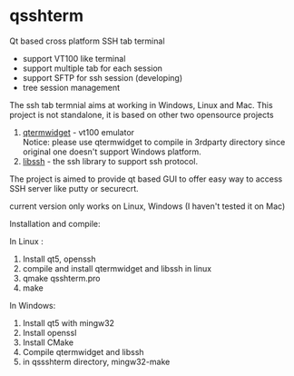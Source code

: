 # qsshterm
Qt based cross platform SSH tab terminal

- support VT100 like terminal
- support multiple tab for each session
- support SFTP for ssh session (developing)
- tree session management

The ssh tab termnial aims at working in Windows, Linux and Mac. This project is not standalone, it is based on other two opensource projects
1. [qtermwidget](https://github.com/lxqt/qtermwidget) - vt100 emulator  
   Notice: please use qtermwidget to compile in 3rdparty directory since original one doesn't support Windows platform.
2. [libssh](https://www.libssh.org/) - the ssh library to support ssh protocol.

The project is aimed to provide qt based GUI to offer easy way to access SSH server like putty or securecrt.

current version only works on Linux, Windows (I haven't tested it on Mac)

Installation and compile:

In Linux :
1. Install qt5, openssh 
2. compile and install qtermwidget and libssh in linux
3. qmake qsshterm.pro
4. make

In Windows:
1. Install qt5 with mingw32
2. Install openssl
3. Install CMake
4. Compile qtermwidget and libssh
5. in qssshterm directory, mingw32-make

